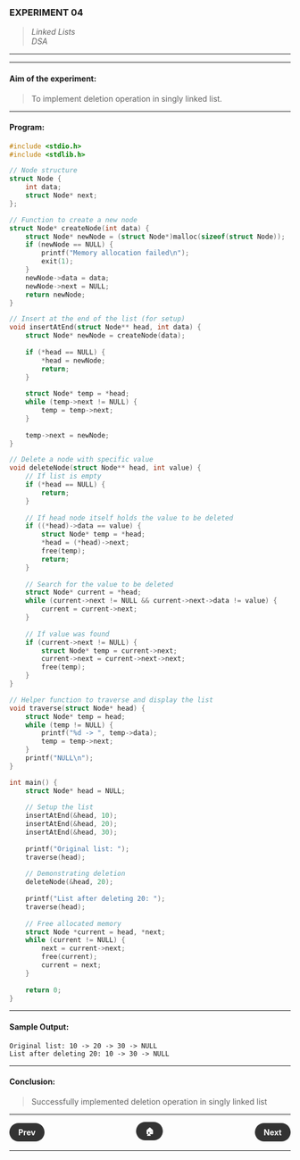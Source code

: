 ### **EXPERIMENT 04**
> *Linked Lists*  
*DSA*

---
---

#### **Aim of the experiment:**
> To implement deletion operation in singly linked list.

---

#### **Program:**

```c
#include <stdio.h>
#include <stdlib.h>

// Node structure
struct Node {
    int data;
    struct Node* next;
};

// Function to create a new node
struct Node* createNode(int data) {
    struct Node* newNode = (struct Node*)malloc(sizeof(struct Node));
    if (newNode == NULL) {
        printf("Memory allocation failed\n");
        exit(1);
    }
    newNode->data = data;
    newNode->next = NULL;
    return newNode;
}

// Insert at the end of the list (for setup)
void insertAtEnd(struct Node** head, int data) {
    struct Node* newNode = createNode(data);
    
    if (*head == NULL) {
        *head = newNode;
        return;
    }
    
    struct Node* temp = *head;
    while (temp->next != NULL) {
        temp = temp->next;
    }
    
    temp->next = newNode;
}

// Delete a node with specific value
void deleteNode(struct Node** head, int value) {
    // If list is empty
    if (*head == NULL) {
        return;
    }
    
    // If head node itself holds the value to be deleted
    if ((*head)->data == value) {
        struct Node* temp = *head;
        *head = (*head)->next;
        free(temp);
        return;
    }
    
    // Search for the value to be deleted
    struct Node* current = *head;
    while (current->next != NULL && current->next->data != value) {
        current = current->next;
    }
    
    // If value was found
    if (current->next != NULL) {
        struct Node* temp = current->next;
        current->next = current->next->next;
        free(temp);
    }
}

// Helper function to traverse and display the list
void traverse(struct Node* head) {
    struct Node* temp = head;
    while (temp != NULL) {
        printf("%d -> ", temp->data);
        temp = temp->next;
    }
    printf("NULL\n");
}

int main() {
    struct Node* head = NULL;
    
    // Setup the list
    insertAtEnd(&head, 10);
    insertAtEnd(&head, 20);
    insertAtEnd(&head, 30);
    
    printf("Original list: ");
    traverse(head);
    
    // Demonstrating deletion
    deleteNode(&head, 20);
    
    printf("List after deleting 20: ");
    traverse(head);
    
    // Free allocated memory
    struct Node *current = head, *next;
    while (current != NULL) {
        next = current->next;
        free(current);
        current = next;
    }
    
    return 0;
}
```

---

#### **Sample Output:**

```
Original list: 10 -> 20 -> 30 -> NULL
List after deleting 20: 10 -> 30 -> NULL
```

---

#### **Conclusion:**
> Successfully implemented deletion operation in singly linked list

---

<div style="display: flex; justify-content: space-between; align-items: center; margin: 20px 0;">
  <div style="text-align: left;">
    <a href="3.html" style="background: #333; color: white; padding: 8px 16px; border-radius: 20px; text-decoration: none; font-weight: bold;">Prev</a>
  </div>
  <div style="text-align: center;">
    <a href="../" style="background: #333; color: white; padding: 8px 16px; border-radius: 20px; text-decoration: none; font-weight: bold;">🏠</a>
  </div>
  <div style="text-align: right;">
    <a href="5.html" style="background: #333; color: white; padding: 8px 16px; border-radius: 20px; text-decoration: none; font-weight: bold;">Next</a>
  </div>
</div>

---